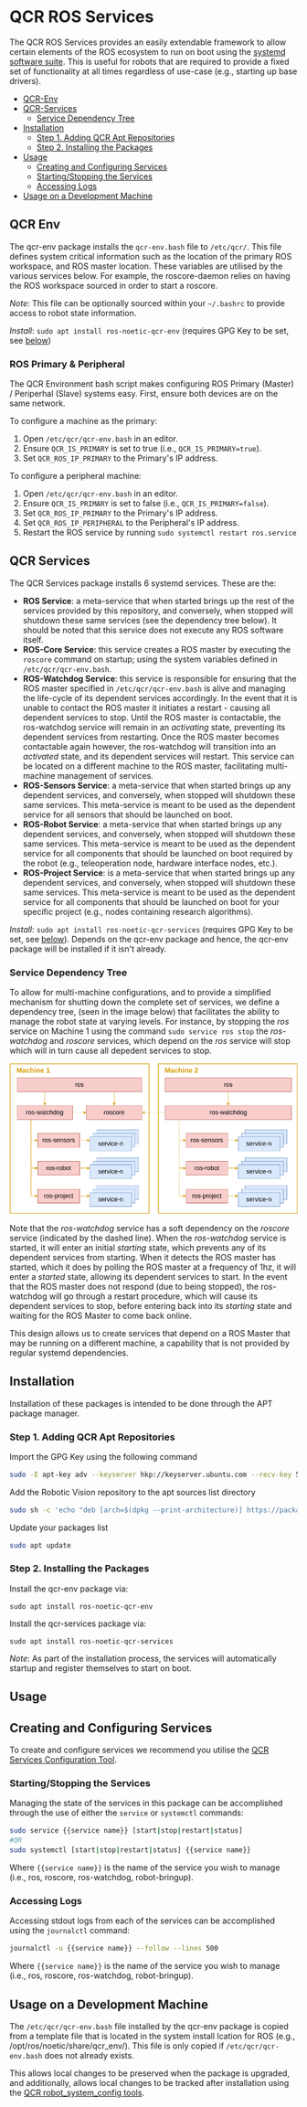 # QCR ROS Services <!-- omit in toc -->

The QCR ROS Services provides an easily extendable framework to allow certain elements of the ROS ecosystem to run on boot using the [systemd software suite](https://en.wikipedia.org/wiki/Systemd). This is useful for robots that are required to provide a fixed set of functionality at all times regardless of use-case (e.g., starting up base drivers).

- [QCR-Env](#qcr-env)
- [QCR-Services](#qcr-services)
  - [Service Dependency Tree](#service-dependency-tree)
- [Installation](#installation)
  - [Step 1. Adding QCR Apt Repositories](#step-1-adding-qcr-apt-repositories)
  - [Step 2. Installing the Packages](#step-2-installing-the-packages)
- [Usage](#usage)
  - [Creating and Configuring Services](#creating-and-configuring-services)
  - [Starting/Stopping the Services](#startingstopping-the-services)
  - [Accessing Logs](#accessing-logs)
- [Usage on a Development Machine](#usage-on-a-development-machine)

## QCR Env

The qcr-env package installs the ```qcr-env.bash``` file to ```/etc/qcr/```. This file defines system critical information such as the location of the primary ROS workspace, and ROS master location. These variables are utilised by the various services below. For example, the roscore-daemon relies on having the ROS workspace sourced in order to start a roscore.

*Note*: This file can be optionally sourced within your ```~/.bashrc``` to provide access to robot state information.

*Install*: `sudo apt install ros-noetic-qcr-env` (requires GPG Key to be set, see [below](#installation))

### ROS Primary & Peripheral

The QCR Environment bash script makes configuring ROS Primary (Master) / Periperhal (Slave) systems easy. First, ensure both devices are on the same network.

To configure a machine as the primary:
1. Open `/etc/qcr/qcr-env.bash` in an editor.
2. Ensure `QCR_IS_PRIMARY` is set to true (i.e., `QCR_IS_PRIMARY=true`).
3. Set `QCR_ROS_IP_PRIMARY` to the Primary's IP address.

To configure a peripheral machine:
1. Open `/etc/qcr/qcr-env.bash` in an editor.
2. Ensure `QCR_IS_PRIMARY` is set to false (i.e., `QCR_IS_PRIMARY=false`).
3. Set `QCR_ROS_IP_PRIMARY` to the Primary's IP address.
4. Set `QCR_ROS_IP_PERIPHERAL` to the Peripheral's IP address.
5. Restart the ROS service by running `sudo systemctl restart ros.service`

## QCR Services

The QCR Services package installs 6 systemd services. These are the:

- **ROS Service**: a meta-service that when started brings up the rest of the services provided by this repository, and conversely, when stopped will shutdown these same services (see the dependency tree below). It should be noted that this service does not execute any ROS software itself.
- **ROS-Core Service**: this service creates a ROS master by executing the ```roscore``` command on startup; using the system variables defined in ```/etc/qcr/qcr-env.bash```.
- **ROS-Watchdog Service**: this service is responsible for ensuring that the ROS master specified in ```/etc/qcr/qcr-env.bash``` is alive and managing the life-cycle of its dependent services accordingly. In the event that it is unable to contact the ROS master it initiates a restart - causing all dependent services to stop. Until the ROS master is contactable, the ros-watchdog service will remain in an *activating* state, preventing its dependent services from restarting. Once the ROS master becomes contactable again however, the ros-watchdog will transition into an *activated* state, and its dependent services will restart. This service can be located on a different machine to the ROS master, facilitating multi-machine management of services.
- **ROS-Sensors Service**: a meta-service that when started brings up any dependent services, and conversely, when stopped will shutdown these same services. This meta-service is meant to be used as the dependent service for all sensors that should be launched on boot.
- **ROS-Robot Service**: a meta-service that when started brings up any dependent services, and conversely, when stopped will shutdown these same services. This meta-service is meant to be used as the dependent service for all components that should be launched on boot required by the robot (e.g., teleoperation node, hardware interface nodes, etc.).
- **ROS-Project Service**: is a meta-service that when started brings up any dependent services, and conversely, when stopped will shutdown these same services. This meta-service is meant to be used as the dependent service for all components that should be launched on boot for your specific project (e.g., nodes containing research algorithms).

*Install*: `sudo apt install ros-noetic-qcr-services` (requires GPG Key to be set, see [below](#installation)). Depends on the qcr-env package and hence, the qcr-env package will be installed if it isn't already.

### Service Dependency Tree

To allow for multi-machine configurations, and to provide a simplified mechanism for shutting down the complete set of services, we define a dependency tree, (seen in the image below) that facilitates the ability to manage the robot state at varying levels. For instance, by stopping the *ros* service on Machine 1 using the command ```sudo service ros stop``` the *ros-watchdog* and *roscore* services, which depend on the *ros* service will stop which will in turn cause all depedent services to stop.

![Service Dependency Tree](services.png)

Note that the *ros-watchdog* service has a soft dependency on the *roscore* service (indicated by the dashed line). When the *ros-watchdog* service is started, it will enter an initial *starting* state, which prevents any of its dependent services from starting. When it detects the ROS master has started, which it does by polling the ROS master at a frequency of 1hz, it will enter a *started* state, allowing its dependent services to start. In the event that the ROS master does not respond (due to being stopped), the ros-watchdog will go through a restart procedure, which will cause its dependent services to stop, before entering back into its *starting* state and waiting for the ROS Master to come back online.

This design allows us to create services that depend on a ROS Master that may be running on a different machine, a capability that is not provided by regular systemd dependencies.

## Installation

Installation of these packages is intended to be done through the APT package manager.

### Step 1. Adding QCR Apt Repositories
Import the GPG Key using the following command

```sh
sudo -E apt-key adv --keyserver hkp://keyserver.ubuntu.com --recv-key 5B76C9B0
```

Add the Robotic Vision repository to the apt sources list directory

```sh
sudo sh -c 'echo "deb [arch=$(dpkg --print-architecture)] https://packages.qcr.ai $(lsb_release -sc) main" > /etc/apt/sources.list.d/qcr-latest.list'
```

Update your packages list

```sh
sudo apt update
```

### Step 2. Installing the Packages

Install the qcr-env package via:
```
sudo apt install ros-noetic-qcr-env
```

Install the qcr-services package via:
```
sudo apt install ros-noetic-qcr-services
```

*Note*: As part of the installation process, the services will automatically startup and register themselves to start on boot.

## Usage

## Creating and Configuring Services
To create and configure services we recommend you utilise the [QCR Services Configuration Tool](https://github.com/qcr/services).

### Starting/Stopping the Services
Managing the state of the services in this package can be accomplished through the use of either the ```service``` or ```systemctl``` commands:

```sh
sudo service {{service name}} [start|stop|restart|status]
#OR
sudo systemctl [start|stop|restart|status] {{service name}}
```

Where ```{{service name}}``` is the name of the service you wish to manage (i.e., ros, roscore, ros-watchdog, robot-bringup).

### Accessing Logs
Accessing stdout logs from each of the services can be accomplished using the ```journalctl``` command:

```sh
journalctl -u {{service name}} --follow --lines 500
```

Where ```{{service name}}``` is the name of the service you wish to manage (i.e., ros, roscore, ros-watchdog, robot-bringup).


## Usage on a Development Machine
The ```/etc/qcr/qcr-env.bash``` file installed by the qcr-env package is copied from a template file that is located in the system install lcation for ROS (e.g., /opt/ros/noetic/share/qcr_env/). This file is only copied if ```/etc/qcr/qcr-env.bash``` does not already exists.

This allows local changes to be preserved when the package is upgraded, and additionally, allows local changes to be tracked after installation using the [QCR robot_system_config tools](https://github.com/qcr/robot_system_configs).


